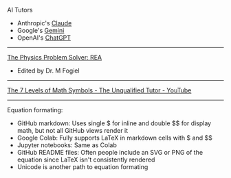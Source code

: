 AI Tutors
* Anthropic's [Claude](https://claude.ai/)
* Google's [Gemini](https://gemini.google.com/)
* OpenAI's [ChatGPT](https://chatgpt.com)

- - - -

[The Physics Problem Solver: REA](https://www.librarything.com/nseries/27494/REA-Problem-Solvers)
* Edited by Dr. M Fogiel

- - - -

[The 7 Levels of Math Symbols - The Unqualified Tutor - YouTube](https://youtu.be/I0vDXO5FeaI?si=nF9KEt7hPZ4MORoi)

- - --
Equation formating:

* GitHub markdown: Uses single $ for inline and double $$ for display math, but not all GitHub views render it
* Google Colab: Fully supports LaTeX in markdown cells with $ and $$
* Jupyter notebooks: Same as Colab
* GitHub README files: Often people include an SVG or PNG of the equation since LaTeX isn't consistently rendered
* Unicode is another path to equation formating
